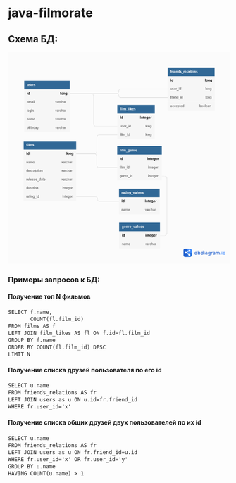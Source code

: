 # java-filmorate
## Схема БД:
![](https://github.com/evgeniy-schekoldin/java-filmorate/blob/add-database/db.png)

### Примеры запросов к БД:

#### Получение топ N фильмов
```
SELECT f.name,
       COUNT(fl.film_id)
FROM films AS f
LEFT JOIN film_likes AS fl ON f.id=fl.film_id
GROUP BY f.name
ORDER BY COUNT(fl.film_id) DESC
LIMIT N
```

#### Получение списка друзей пользователя по его id
```
SELECT u.name
FROM friends_relations AS fr
LEFT JOIN users as u ON u.id=fr.friend_id
WHERE fr.user_id='x'
```

#### Получение списка общих друзей двух пользователей по их id
```
SELECT u.name
FROM friends_relations AS fr
LEFT JOIN users as u ON fr.friend_id=u.id
WHERE fr.user_id='x' OR fr.user_id='y'
GROUP BY u.name
HAVING COUNT(u.name) > 1
```
